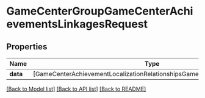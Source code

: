 # GameCenterGroupGameCenterAchievementsLinkagesRequest

## Properties
Name | Type | Description | Notes
------------ | ------------- | ------------- | -------------
**data** | [GameCenterAchievementLocalizationRelationshipsGameCenterAchievementData] |  | 

[[Back to Model list]](../README.md#documentation-for-models) [[Back to API list]](../README.md#documentation-for-api-endpoints) [[Back to README]](../README.md)


